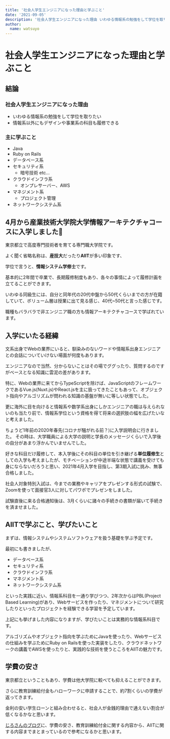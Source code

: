 ```yaml
---
title: '社会人学生エンジニアになった理由と学ぶこと'
date: '2021-09-05'
description: '社会人学生エンジニアになった理由 いわゆる情報系の勉強をして学位を取りたい 情報系以外にもデザインや事業系の科目も履修できる'
author:
  name: watsuyo
---
```


# 社会人学生エンジニアになった理由と学ぶこと

## 結論

### 社会人学生エンジニアになった理由

- いわゆる情報系の勉強をして学位を取りたい
- 情報系以外にもデザインや事業系の科目も履修できる

### 主に学ぶこと

- Java
- Ruby on Rails
- データベース系
- セキュリティ系
    - 暗号技術 etc...
- クラウドインフラ系
    - オンプレサーバー、AWS
- マネジメント系
    - プロジェクト管理
- ネットワークシステム系

## 4月から産業技術大学院大学情報アーキテクチャコースに入学しました🎉

東京都立で高度専門技術者を育てる専門職大学院です。

よく聞く省略名称は、**産技大**だったり**AIIT**が多い印象です、

学位で言うと、**情報システム学修士**です。

基本的に2年間で卒業で、長期履修制度もあり、各々の事情によって履修計画を立てることができます。

いわゆる同級生には、自分と同年代の20代中盤から50代くらいまでの方が在籍していて、ボリューム層は授業に出て見る感じ、40代~50代と言った感じです。

職種もバラバラで非エンジニア職の方も情報アーキテクチャコースで学ばれています。

## 入学にいたる経緯

文系出身でWebの業界にいると、馴染みのないワードや情報系出身エンジニアとの会話についていけない場面が何度もあります。

エンジニアなので当然、分からないことはその場でググったり、質問するのですがベースとなる知識に雲泥の差があります。

特に、Webの業界に来てからTypeScriptを除けば、JavaScriptのフレームワークであるVue.js(Nuxt.js)やReact.jsを主に扱ってきたこともあって、オブジェクト指向やアルゴリズムが問われる知識の基盤が無いに等しい状態でした。

更に海外に目を向けると情報系や数学系出身にしかエンジニアの職は与えられないのも当たり前で、情報系学位という資格を得て将来の選択肢の幅を広げたいなと考えました。

ちょうど1年前の2020年春先(コロナが騒がれる前？)に入学説明会に行きました。
その時は、大学職員による大学の説明と学長のメッセージくらいで入学後の自分があまり浮かんでいませんでした。

好きな科目だけ履修して、本入学後にその科目の単位を引き継げる**単位履修生**としての入学も考えましたが、モチベーションが中途半端な状態で講義を受けても身にならないだろうと思い、2021年4月入学を目指し、第3期入試に挑み、無事合格しました。

社会人対象特別入試は、今までの業務やキャリアをプレゼンする形式の試験で、Zoomを使って面接官3人に対してパワポでプレゼンをしました。

試験直後に来る合格通知後は、3月くらいに諸々の手続きの書類が届いて手続きを済ませました。

## AIITで学ぶこと、学びたいこと

まずは、情報システムやシステムソフトウェアを扱う基礎を学ぶ予定です。

最初にも書きましたが、

- データベース系
- セキュリティ系
- クラウドインフラ系
- マネジメント系
- ネットワークシステム系

といった実践に近い、情報系科目を一通り学びつつ、2年次からはPBL(Project Based Learning)があり、Webサービスを作ったり、マネジメントについて研究したりといったプロジェクトを経験できる学習を予定しています。

上記にも挙げました内容になりますが、学びたいことは実務的な情報系科目です。

アルゴリズムやオブジェクト指向を学ぶためにJavaを使ったり、Webサービスの仕組みを学ぶためにRuby on Railsを使った実装をしたり、クラウドネットワークの講義でAWSを使ったりと、実践的な技術を使うところをAIITの魅力です。

## 学費の安さ

東京都立ということもあり、学費は他大学院に較べても抑えることができます。

さらに教育訓練給付金もハローワークに申請することで、約7割くらいの学費が返ってきます。

金利の安い学生ローンと組み合わせると、社会人が金銭的理由で通えない割合が低くなるかなと思います。

[じろさんのブログ](https://jirolog.hatenablog.com/entry/2021/01/31/020928)に、学費の安さ、教育訓練給付金に関する内容から、AIITに関する内容までまとまっているので参考になるかと思います。
